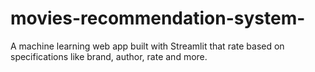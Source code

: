 # movies-recommendation-system-
A machine learning web app built with Streamlit that rate based on specifications like brand, author, rate and more.
